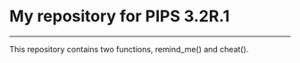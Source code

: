 # My repository for PIPS 3.2R.1
---
This repository contains two functions, remind_me() and cheat(). 
